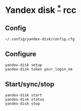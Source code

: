 # Yandex disk <sup>[*][2598094282]</sup> rcc

[2598094282]: https://yandex.ru/support/disk/cli-clients.html

## Config

`~/.config/yandex-disk/config.cfg`

## Configure

    yandex-disk setup
    yandex-disk token your_login_nm

## Start/sync/stop

    yandex-disk start
    yandex-disk status
    yandex-disk stop
